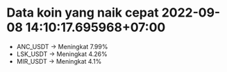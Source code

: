 # Data koin yang naik cepat 2022-09-08 14:10:17.695968+07:00

* ANC_USDT -> Meningkat 7.99%
* LSK_USDT -> Meningkat 4.26%
* MIR_USDT -> Meningkat 4.1%
